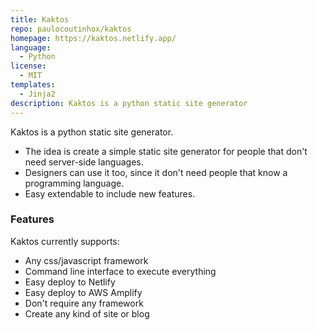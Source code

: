 ```yaml
---
title: Kaktos
repo: paulocoutinhox/kaktos
homepage: https://kaktos.netlify.app/
language:
  - Python
license:
  - MIT
templates:
  - Jinja2
description: Kaktos is a python static site generator
---
```


Kaktos is a python static site generator.

- The idea is create a simple static site generator for people that don't need server-side languages.
- Designers can use it too, since it don't need people that know a programming language.
- Easy extendable to include new features.

### Features

Kaktos currently supports:

- Any css/javascript framework
- Command line interface to execute everything
- Easy deploy to Netlify
- Easy deploy to AWS Amplify
- Don't require any framework
- Create any kind of site or blog
